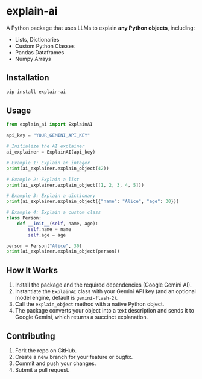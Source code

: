 # explain-ai

A Python package that uses LLMs to explain **any Python objects**, including:

- Lists, Dictionaries
- Custom Python Classes
- Pandas Dataframes
- Numpy Arrays


## Installation

```bash
pip install explain-ai
```

## Usage

```python
from explain_ai import ExplainAI

api_key = "YOUR_GEMINI_API_KEY"

# Initialize the AI explainer
ai_explainer = ExplainAI(api_key)

# Example 1: Explain an integer
print(ai_explainer.explain_object(42))

# Example 2: Explain a list
print(ai_explainer.explain_object([1, 2, 3, 4, 5]))

# Example 3: Explain a dictionary
print(ai_explainer.explain_object({"name": "Alice", "age": 30}))

# Example 4: Explain a custom class
class Person:
    def __init__(self, name, age):
        self.name = name
        self.age = age

person = Person("Alice", 30)
print(ai_explainer.explain_object(person))
```

## How It Works

1. Install the package and the required dependencies (Google Gemini AI).
2. Instantiate the `ExplainAI` class with your Gemini API key (and an optional model engine, default is `gemini-flash-2`).
3. Call the `explain_object` method with a native Python object.
4. The package converts your object into a text description and sends it to Google Gemini, which returns a succinct explanation.

## Contributing

1. Fork the repo on GitHub.
2. Create a new branch for your feature or bugfix.
3. Commit and push your changes.
4. Submit a pull request.
